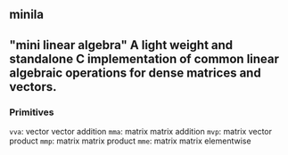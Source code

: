 ## minila
"mini linear algebra"
A light weight and standalone C implementation of common linear algebraic operations for dense matrices and vectors.
---
### Primitives
`vva`: vector vector addition
`mma`: matrix matrix addition
`mvp`: matrix vector product
`mmp`: matrix matrix product
`mme`: matrix matrix elementwise
